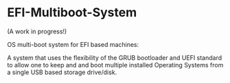 # EFI-Multiboot-System

(A work in progress!)

OS multi-boot system for EFI based machines:

A system that uses the flexibility of the GRUB bootloader and UEFI standard to allow one to keep and and boot multiple installed Operating Systems from a single USB based storage drive/disk.
